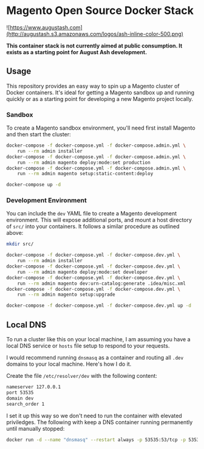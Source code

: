 # Magento Open Source Docker Stack

![https://www.augustash.com](http://augustash.s3.amazonaws.com/logos/ash-inline-color-500.png)

**This container stack is not currently aimed at public consumption. It exists as a starting point for August Ash development.**

## Usage

This repository provides an easy way to spin up a Magento cluster of Docker containers. It's ideal for getting a Magento sandbox up and running quickly or as a starting point for developing a new Magento project locally.

### Sandbox

To create a Magento sandbox environment, you'll need first install Magento and then start the cluster:

```bash
docker-compose -f docker-compose.yml -f docker-compose.admin.yml \
    run --rm admin installer
docker-compose -f docker-compose.yml -f docker-compose.admin.yml \
    run --rm admin magento deploy:mode:set production
docker-compose -f docker-compose.yml -f docker-compose.admin.yml \
    run --rm admin magento setup:static-content:deploy
```

```bash
docker-compose up -d
```

### Development Environment

You can include the `dev` YAML file to create a Magento development environment. This will expose additional ports, and mount a host directory of `src/` into your containers. It follows a similar procedure as outlined above:

```bash
mkdir src/
```

```bash
docker-compose -f docker-compose.yml -f docker-compose.dev.yml \
    run --rm admin installer
docker-compose -f docker-compose.yml -f docker-compose.dev.yml \
    run --rm admin magento deploy:mode:set developer
docker-compose -f docker-compose.yml -f docker-compose.dev.yml \
    run --rm admin magento dev:urn-catalog:generate .idea/misc.xml
docker-compose -f docker-compose.yml -f docker-compose.dev.yml \
    run --rm admin magento setup:upgrade
```

```bash
docker-compose -f docker-compose.yml -f docker-compose.dev.yml up -d
```

## Local DNS

To run a cluster like this on your local machine, I am assuming you have a local DNS service or `hosts` file setup to respond to your requests.

I would recommend running `dnsmasq` as a container and routing all `.dev` domains to your local machine. Here's how I do it.

Create the file `/etc/resolver/dev` with the following content:

```bash
nameserver 127.0.0.1
port 53535
domain dev
search_order 1
```

I set it up this way so we don't need to run the container with elevated priviledges. The following with keep a DNS container running permanently until manually stopped:

```bash
docker run -d --name "dnsmasq" --restart always -p 53535:53/tcp -p 53535:53/udp --cap-add=NET_ADMIN andyshinn/dnsmasq:2.78 --address=/dev/127.0.0.1
```
